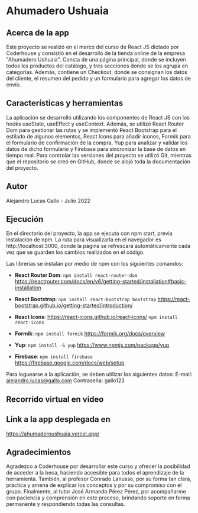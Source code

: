 # Ahumadero Ushuaia

## Acerca de la app

Este proyecto se realizó en el marco del curso de React JS dictado por Coderhouse y consistió en el desarrollo de la tienda online de la empresa "Ahumadero Ushuaia". Consta de una página principal, donde se incluyen todos los productos del catálogo, y tres secciones donde se los agrupa en categorías. Además, contiene un Checkout, donde se consignan los datos del cliente, el resumen del pedido y un formulario para agregar los datos de envío.

## Características y herramientas

La aplicación se desarrolló utilizando los componentes de React JS con los hooks useState, useEffect y useContext. Además, se utilizó React Router Dom para gestionar las rutas y se implementó React Bootstrap para el estilado de algunos elementos, React Icons para añadir íconos, Formik para el formulario de confirmación de la compra, Yup para analizar y validar los datos de dicho formulario y Firebase para sincronizar la base de datos en tiempo real. Para controlar las versiones del proyecto se utilizó Git, mientras que el repositorio se creó en GitHub, donde se alojó toda la documentación del proyecto. 

 ## Autor

Alejandro Lucas Gallo - Julio 2022

 ## Ejecución

En el directorio del proyecto, la app se ejecuta con npm start, previa instalación de npm. La ruta para visualizarla en el navegador es http://localhost:3000, donde la página se refrescará automáticamente cada vez que se guarden los cambios realizados en el código. 

Las librerías se instalan por medio de npm con los siguientes comandos:
- **React Router Dom**: 
`npm install react-router-dom`
https://reactrouter.com/docs/en/v6/getting-started/installation#basic-installation

- **React Bootstrap**: 
`npm install react-bootstrap bootstrap`
https://react-bootstrap.github.io/getting-started/introduction/ 

- **React Icons**:
https://react-icons.github.io/react-icons/
`npm install react-icons`

- **Formik**: 
`npm install formik`
https://formik.org/docs/overview

- **Yup**: 
`npm install -S yup`
https://www.npmjs.com/package/yup

- **Firebase**: 
`npm install firebase`
https://firebase.google.com/docs/web/setup

Para loguearse a la aplicación, se deben utilizar los siguientes datos:
E-mail: alejandro.lucas@gallo.com
Contraseña: gallo123

## Recorrido virtual en video


## Link a la app desplegada en

https://ahumaderoushuaia.vercel.app/


## Agradecimientos
Agradezco a Coderhouse por desarrollar este curso y ofrecer la posibilidad de acceder a la beca, haciendo accesible para todos el aprendizaje de la herramienta. También, al profesor Conrado Lanusse, por su forma tan clara, práctica y amena de explicar los conceptos y por su compromiso con el grupo. Finalmente, al tutor José Armando Pérez Pérez, por acompañarme con paciencia y comprensión en este proceso, brindando soporte en forma permanente y respondiendo todas las consultas.
